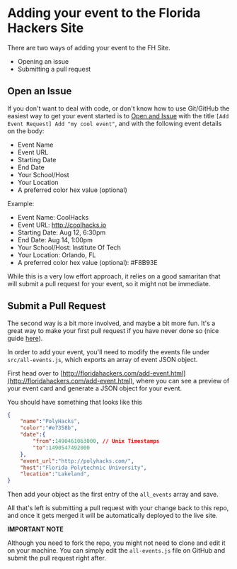 # Adding your event to the Florida Hackers Site

There are two ways of adding your event to the FH Site.
- Opening an issue
- Submitting a pull request

## Open an Issue

If you don't want to deal with code, or don't know how to use Git/GitHub the easiest way to get your event started is to [Open and Issue](https://github.com/floridahackers/fh-platform/issues/new) with the title
`[Add Event Request] Add "my cool event"`, and with the following event details on the body: 

- Event Name
- Event URL
- Starting Date
- End Date
- Your School/Host
- Your Location 
- A preferred color hex value (optional)

Example: 

- Event Name: CoolHacks
- Event URL: http://coolhacks.io
- Starting Date: Aug 12, 6:30pm
- End Date: Aug 14, 1:00pm
- Your School/Host: Institute Of Tech
- Your Location: Orlando, FL
- A preferred color hex value (optional): #F8B93E

While this is a very low effort approach, it relies on a good samaritan that will submit a pull request for your event, so it might not be immediate.

## Submit a Pull Request

The second way is a bit more involved, and maybe a bit more fun. It's a great way to make your first pull request if you have never done so (nice guide [here](https://www.thinkful.com/learn/github-pull-request-tutorial/#Time-to-Submit-Your-First-PR)).

In order to add your event, you'll need to modify the events file under `src/all-events.js`, which exports an array of event JSON object.

First head over to [http://floridahackers.com/add-event.html](http://floridahackers.com/add-event.html), where you can see a preview of your event card and generate a JSON object for your event.

You should have something that looks like this 

```JSON
{
    "name":"PolyHacks",
    "color":"#e7358b",
    "date":{
        "from":1490461063000, // Unix Timestamps
        "to":1490547492000
    },
    "event_url":"http://polyhacks.com/",
    "host":"Florida Polytechnic University",
    "location":"Lakeland",
}
```

Then add your object as the first entry of the `all_events` array and save. 

All that's left is submitting a pull request with your change back to this repo, and once it gets merged it will be automatically deployed to the live site. 

**IMPORTANT NOTE** 

Although you need to fork the repo, you might not need to clone and edit it on your machine. You can simply edit the `all-events.js` file on GitHub and submit the pull request right after.